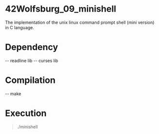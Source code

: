 # 42Wolfsburg_09_minishell
The implementation of the unix linux command prompt shell (mini version) in C language.

# Dependency
-- readline lib
-- curses lib

# Compilation
-- make

# Execution
> ./minishell
